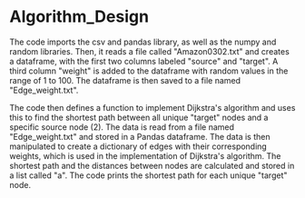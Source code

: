 # Algorithm_Design
The code imports the csv and pandas library, as well as the numpy and random libraries. Then, it reads a file called "Amazon0302.txt" and creates a dataframe, with the first two columns labeled "source" and "target". A third column "weight" is added to the dataframe with random values in the range of 1 to 100. The dataframe is then saved to a file named "Edge_weight.txt".

The code then defines a function to implement Dijkstra's algorithm and uses this to find the shortest path between all unique "target" nodes and a specific source node (2). The data is read from a file named "Edge_weight.txt" and stored in a Pandas dataframe. The data is then manipulated to create a dictionary of edges with their corresponding weights, which is used in the implementation of Dijkstra's algorithm. The shortest path and the distances between nodes are calculated and stored in a list called "a". The code prints the shortest path for each unique "target" node.
